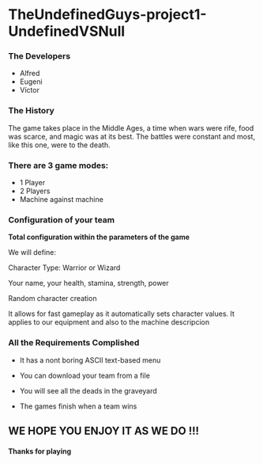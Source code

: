 # TheUndefinedGuys-project1-UndefinedVSNull


  ### The Developers
  - Alfred
  - Eugeni
  - Víctor


### The History

The game takes place in the Middle Ages, a time when wars were rife, food was scarce, and magic was at its best. The battles were constant and most, like this one, were to the death.


### There are 3 game modes:
- 1 Player
- 2 Players
- Machine against machine



### Configuration of your team

__Total configuration within the parameters of the game__

We will define:

Character Type: Warrior or Wizard

Your name, your health, stamina, strength, power

Random character creation

It allows for fast gameplay as it automatically sets character values. It applies to our equipment and also to the machine
descripcion



### All the Requirements Complished

- It has a nont boring ASCII text-based menu

- You can download your team from a file

- You will see all the deads in the graveyard

- The games finish when a team wins



## WE HOPE YOU ENJOY IT AS WE DO !!!   
#### Thanks for playing

